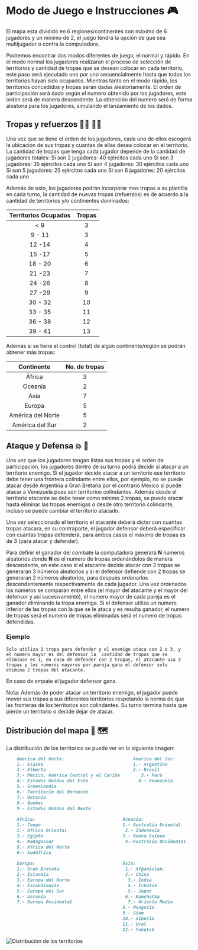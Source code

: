 # Modo de Juego e Instrucciones :video_game:
El mapa esta dividido en 6 regiones/continentes con máximo de 6 jugadores y un mínimo de 2, el 
juego tendrá la opción de que sea multijugador o contra la computadora.

Podremos encontrar dos modos diferentes de juego, el normal y rápido. En el modo normal los 
jugadores realizaran el proceso de selección de territorios y cantidad de tropas que se desean 
colocar en cada territorio, este paso será ejecutado uno por uno secuencialmente hasta que todos 
los territorios hayan sido ocupados. Mientras tanto en el modo rápido, los territorios concedidos y 
tropas serán dadas aleatoriamente. El orden de participación será dado según el numero obtenido 
por los jugadores, este orden será de manera descendente. La obtención del numero será de 
forma aleatoria para los jugadores, simulando el lanzamiento de los dados.


## Tropas y refuerzos  :guardsman: :guardswoman:
Una vez que se tiene el orden de los jugadores, cada uno de ellos escogerá la ubicación de sus 
tropas y cuantas de ellas desea colocar en el territorio. La cantidad de tropas que tenga cada 
jugador depende de la cantidad de jugadores totales:
	Si son 2 jugadores: 40 ejércitos cada uno
	Si son 3 jugadores: 35 ejércitos cada uno
	Si son 4 jugadores: 30 ejércitos cada uno
	Si son 5 jugadores: 25 ejércitos cada uno
	Si son 6 jugadores: 20 ejércitos cada uno

Además de esto, los jugadores podrán incorporar mas tropas a su plantilla en cada turno, la 
cantidad de nuevas tropas (refuerzos) es de acuerdo a la cantidad de territorios y/o continentes 
dominados:

| Territorios Ocupados | Tropas |
| :------------------: | :----: |
|         < 9          |   3    |
|        9 - 11        |   3    |
|        12 -14        |   4    |
|        15 -17        |   5    |
|       18 - 20        |   6    |
|        21 -23        |   7    |
|        24 -26        |   8    |
|        27 -29        |   9    |
|       30 - 32        |   10   |
|       33 - 35        |   11   |
|       36 - 38        |   12   |
|       39 - 41        |   13   |

Además si se tiene el control (total) de algún continente/región  se podrán obtener más tropas:

|    Continente     | No. de tropas |
| :---------------: | :-----------: |
|      África       |       3       |
|      Oceanía      |       2       |
|       Asia        |       7       |
|      Europa       |       5       |
| América del Norte |       5       |
|  América del Sur  |       2       |


## Ataque y Defensa :boom: :gun: 

Una vez que los jugadores tengan listas sus tropas y el orden de participación, los jugadores 
dentro de su turno podrá decidir si atacar a un territorio enemigo. Si el jugador decide atacar a un 
territorio ese territorio debe tener una frontera colindante entre ellos, por ejemplo, no se puede 
atacar desde Argentina a Gran Bretaña por el contrario México si puede atacar a Venezuela pues 
son territorios colindantes. Además desde el territorio atacante se debe tener como mínimo 2 
tropas, se puede atacar hasta eliminar las tropas enemigas o desde otro territorio colindante, 
incluso se puede cambiar el territorio atacado.

Una vez seleccionado el territorio el atacante deberá dictar con cuantas tropas atacara, en su 
contraparte, el jugador defensor deberá especificar con cuantas tropas defenderá, para ambos 
casos el máximo de tropas es de 3 (para atacar y defender). 

Para definir el ganador del combate la computadora generara **N** números aleatorios donde **N** es el 
numero de tropas ordenándolos de manera descendente, en este caso si el atacante decide 
atacar con 3 tropas se generaran 3 números aleatorios y si el defensor defiende con 2 tropas se 
generaran 2 números aleatorios, para después ordenarlos descendentemente respectivamente de 
cada jugador. Una vez ordenados los números se comparan entre ellos (el mayor del atacante y el 
mayor del defensor y así sucesivamente), el numero mayor de cada pareja es el ganador 
eliminando la tropa enemiga. Si el defensor utiliza un numero inferior de las tropas con la que se le 
ataca y es resulta ganador, el numero de tropas será el numero de tropas eliminadas será el 
numero de tropas defendidas. 

### Ejemplo
	Solo utiliza 1 tropa para defender y el enemigo ataca con 2 o 3, y 
	el numero mayor es del defensor la  cantidad de tropas que se 
	eliminan es 1, en caso de defender con 2 tropas, el atacante usa 3 
	tropas y los numeros mayores por pareja gana el defensor solo 
	elimina 2 tropas del atacante. 

En caso de empate el jugador defensor gana.

Nota: 
Además de poder atacar un territorio enemigo, el jugador puede mover sus tropas a sus diferentes 
territorios respetando la norma de que las fronteras de los territorios son colindantes. Su turno 
termina hasta que pierde un territorio o decide dejar de atacar.

## Distribución del mapa :dart: :world_map:

La distribución de los territorios se puede ver en la siguiente imagen:

``` markdown
	America del Norte:							America del Sur:
	1.- Alaska									1.- Argentina
	2.- Alberta									2.- Brasil
	3.- México, América Central y el Caribe		   3.- Perú
	4.- Estados Unidos del Este				  	  4.- Venezuela
	5.- Groenlandia
	6.- Territorio del Noroeste						
	7.- Ontario
	8.- Quebec
	9.- Estados Unidos del Oeste
				
	Africa:									Oceania:									
	1.- Congo								1.- Australia Oriental
	2.- Africa Oriental						 2.- Indonesia
	3.- Egipto								3.- Nueva Guinea
	4.- Madagascar							 4.-Australia Occidental 
	5.- Africa del Norte
	6.- Sudáfrica
	
	Europa:									Asia:
	1.- Gran Bretaña						 1.- Afganistan.
	2.- Islandia							 2.- China
	3.- Europa del Norte	   				  3.- India
	4.- Escandinavia					      4.- Irkutsk
	5.- Europa del Sur						  5.- Japon
	6.- Ucrania								 6.- Kamchatka
	7.- Europa Occidental					  7.- Oriente Medio
											8.- Mongolia
											9.- Siam
											10.- Siberia
											11.- Ural
											12.- Yakutsk
```

![Distribución de los territorios](https://upload.wikimedia.org/wikipedia/commons/9/9d/Risk_game_map.png)
